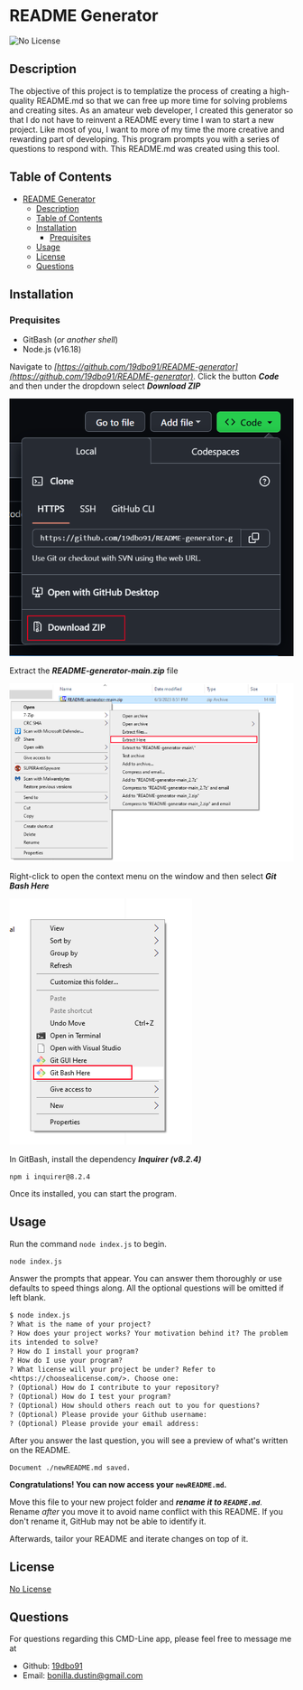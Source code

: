 # README Generator

![No License](https://img.shields.io/badge/license-No%20License-green)

## Description

The objective of this project is to templatize the process of creating a high-quality README.md so that we can free up more time for solving problems and creating sites. As an amateur web developer, I created this generator so that I do not have to reinvent a README every time I wan to start a new project. Like most of you, I want to more of my time the more creative and rewarding part of developing. This program prompts you with a series of questions to respond with. This README.md was created using this tool.

## Table of Contents

- [README Generator](#readme-generator)
  - [Description](#description)
  - [Table of Contents](#table-of-contents)
  - [Installation](#installation)
    - [Prequisites](#prequisites)
  - [Usage](#usage)
  - [License](#license)
  - [Questions](#questions)

## Installation

### Prequisites
- GitBash (_or another shell_)
- Node.js (v16.18)

Navigate to _[https://github.com/19dbo91/README-generator](https://github.com/19dbo91/README-generator)_.
Click the button _**Code**_ and then under the dropdown select _**Download ZIP**_

![Code button then Download zip](./img/codeButton.png)

Extract the _**README-generator-main.zip**_ file

![Context menu - Extract Here](./img/extraction.png)

Right-click to open the context menu on the window and then select _**Git Bash Here**_

![Context menu - Git Bash Here](./img/openTerminal.png)

In GitBash, install the dependency _**Inquirer (v8.2.4)**_
```
npm i inquirer@8.2.4
```

Once its installed, you can start the program.

## Usage

Run the command `node index.js` to begin.
```
node index.js
```

Answer the prompts that appear. You can answer them thoroughly or use defaults to speed things along. All the optional questions will be omitted if left blank.
```
$ node index.js
? What is the name of your project?
? How does your project works? Your motivation behind it? The problem its intended to solve?
? How do I install your program?
? How do I use your program?
? What license will your project be under? Refer to <https://choosealicense.com/>. Choose one:
? (Optional) How do I contribute to your repository?
? (Optional) How do I test your program?
? (Optional) How should others reach out to you for questions?
? (Optional) Please provide your Github username:
? (Optional) Please provide your email address:
```

After you answer the last question, you will see a preview of what's written on the README.
```
Document ./newREADME.md saved.
```
**Congratulations! You can now access your `newREADME.md`.**

Move this file to your new project folder and _**rename it to `README.md`**_. Rename _after_ you move it to avoid name conflict with this README. If you don't rename it, GitHub may not be able to identify it.

Afterwards, tailor your README and iterate changes on top of it.

## License

[No License](https://choosealicense.com/no-permission/)

## Questions

For questions regarding this CMD-Line app, please feel free to message me at
- Github: [19dbo91](https://github.com/19dbo91)
- Email: [bonilla.dustin@gmail.com](mailto:bonilla.dustin@gmail.com)
